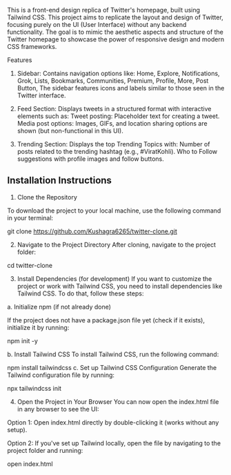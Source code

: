 This is a front-end design replica of Twitter's homepage, built using Tailwind CSS. This project aims to replicate the layout and design of Twitter, focusing purely on the UI (User Interface) without any backend functionality. The goal is to mimic the aesthetic aspects and structure of the Twitter homepage to showcase the power of responsive design and modern CSS frameworks.

Features
1. Sidebar:
Contains navigation options like:
Home,
Explore,
Notifications,
Grok,
Lists,
Bookmarks,
Communities,
Premium,
Profile,
More,
Post Button,
The sidebar features icons and labels similar to those seen in the Twitter interface.

2. Feed Section:
Displays tweets in a structured format with interactive elements such as:
Tweet posting: Placeholder text for creating a tweet.
Media post options: Images, GIFs, and location sharing options are shown (but non-functional in this UI).

3. Trending Section:
Displays the top Trending Topics with:
Number of posts related to the trending hashtag (e.g., #ViratKohli).
Who to Follow suggestions with profile images and follow buttons.

## Installation Instructions

1. Clone the Repository

To download the project to your local machine, use the following command in your terminal:

git clone https://github.com/Kushagra6265/twitter-clone.git

2. Navigate to the Project Directory
After cloning, navigate to the project folder:

cd twitter-clone

3. Install Dependencies (for development)
If you want to customize the project or work with Tailwind CSS, you need to install dependencies like Tailwind CSS. To do that, follow these steps:

a. Initialize npm (if not already done)

If the project does not have a package.json file yet (check if it exists), initialize it by running:

npm init -y

b. Install Tailwind CSS
To install Tailwind CSS, run the following command:

npm install tailwindcss
c. Set up Tailwind CSS Configuration
Generate the Tailwind configuration file by running:


npx tailwindcss init

4. Open the Project in Your Browser
You can now open the index.html file in any browser to see the UI:

Option 1: Open index.html directly by double-clicking it (works without any setup).

Option 2: If you've set up Tailwind locally, open the file by navigating to the project folder and running:

open index.html
